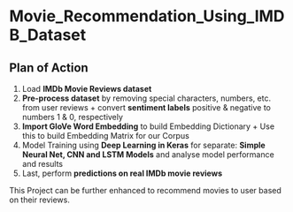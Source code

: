# Movie_Recommendation_Using_IMDB_Dataset
## Plan of Action


1.   Load **IMDb Movie Reviews dataset**
2.   **Pre-process dataset** by removing special characters, numbers, etc. from user reviews + convert **sentiment labels** positive & negative to numbers 1 & 0, respectively
3.   **Import GloVe Word Embedding** to build Embedding Dictionary + Use this to build Embedding Matrix for our Corpus
4. Model Training using **Deep Learning in Keras** for separate: **Simple Neural Net, CNN and LSTM Models** and analyse model performance and results
5. Last, perform **predictions on real IMDb movie reviews**

This Project can be further enhanced to recommend movies to user based on their reviews.
